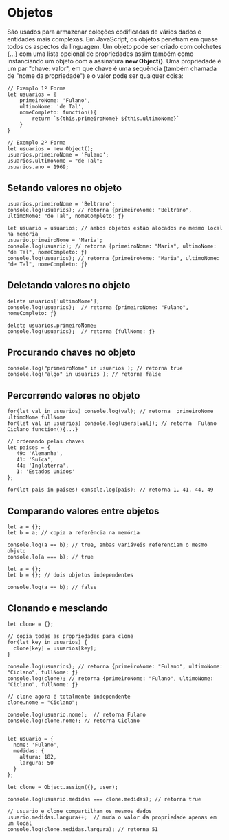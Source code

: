 # Objetos
São usados para armazenar coleções codificadas de vários dados e entidades mais complexas. Em JavaScript, os objetos penetram em quase todos os aspectos da linguagem.
Um objeto pode ser criado com colchetes {…} com uma lista opcional de propriedades assim também como instanciando um objeto com a assinatura **new Object()**. Uma propriedade é um par "chave: valor", em que chave é uma sequência (também chamada de "nome da propriedade") e o valor pode ser qualquer coisa:
    
    // Exemplo 1º Forma
    let usuarios = {
        primeiroNome: 'Fulano',
        ultimoNome: 'de Tal',
        nomeCompleto: function(){
            return `${this.primeiroNome} ${this.ultimoNome}`
        }
    }
    
    // Exemplo 2º Forma
    let usuarios = new Object();
    usuarios.primeiroNome = 'Fulano';
    usuarios.ultimoNome = "de Tal";
    usuarios.ano = 1969;

## Setando valores no objeto
    
    usuarios.primeiroNome = 'Beltrano';
    console.log(usuarios); // retorna {primeiroNome: "Beltrano", ultimoNome: "de Tal", nomeCompleto: ƒ}
    
    let usuario = usuarios; // ambos objetos estão alocados no mesmo local na memória
    usuario.primeiroNome = 'Maria';
    console.log(usuario); // retorna {primeiroNome: "Maria", ultimoNome: "de Tal", nomeCompleto: ƒ}
    console.log(usuarios); // retorna {primeiroNome: "Maria", ultimoNome: "de Tal", nomeCompleto: ƒ}

## Deletando valores no objeto

    delete usuarios['ultimoNome'];
    console.log(usuarios);  // retorna {primeiroNome: "Fulano", nomeCompleto: ƒ}
	
    delete usuarios.primeiroNome;
    console.log(usuarios);  // retorna {fullNome: ƒ}

## Procurando chaves no objeto

    console.log("primeiroNome" in usuarios ); // retorna true
    console.log("algo" in usuarios ); // retorna false

## Percorrendo valores no objeto
    
    for(let val in usuarios) console.log(val); // retorna  primeiroNome ultimoNome fullNome
    for(let val in usuarios) console.log(users[val]); // retorna  Fulano Ciclano function(){...}

    // ordenando pelas chaves
    let paises = {
  	   49: 'Alemanha',
  	   41: 'Suíça',
  	   44: 'Inglaterra',
	   1: 'Estados Unidos'
    };

    for(let pais in paises) console.log(pais); // retorna 1, 41, 44, 49

## Comparando valores entre objetos

    let a = {};
    let b = a; // copia a referência na memória

    console.log(a == b); // true, ambas variáveis referenciam o mesmo objeto
    console.lo(a === b); // true

    let a = {};
    let b = {}; // dois objetos independentes

    console.log(a == b); // false

## Clonando e mesclando 

    let clone = {};

    // copia todas as propriedades para clone
    for(let key in usuarios) {
      clone[key] = usuarios[key];
    }
    
    console.log(usuarios); // retorna {primeiroNome: "Fulano", ultimoNome: "Ciclano", fullNome: ƒ}
    console.log(clone); // retorna {primeiroNome: "Fulano", ultimoNome: "Ciclano", fullNome: ƒ}

    // clone agora é totalmente independente
    clone.nome = "Ciclano";

    console.log(usuario.nome);	// retorna Fulano
    console.log(clone.nome); // retorna Ciclano


    let usuario = {
      nome: 'Fulano',
      medidas: {
        altura: 182,
        largura: 50
      }
    };

    let clone = Object.assign({}, user);

    console.log(usuario.medidas === clone.medidas); // retorna true

    // usuario e clone compartilham os mesmos dados
    usuario.medidas.largura++;  // muda o valor da propriedade apenas em um local
    console.log(clone.medidas.largura); // retorna 51
